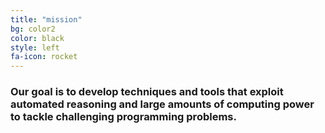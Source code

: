 ```yaml
---
title: "mission"
bg: color2
color: black
style: left
fa-icon: rocket
---
```




### Our goal is to develop techniques and tools that exploit automated reasoning and large amounts of computing power to tackle challenging programming problems.
